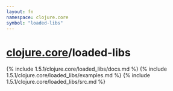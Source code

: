 ```yaml
---
layout: fn
namespace: clojure.core
symbol: "loaded-libs"
---
```


# [clojure.core](../)/loaded-libs

{% include 1.5.1/clojure.core/loaded_libs/docs.md %}
{% include 1.5.1/clojure.core/loaded_libs/examples.md %}
{% include 1.5.1/clojure.core/loaded_libs/src.md %}

